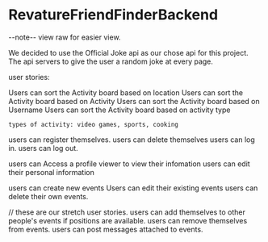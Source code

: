 # RevatureFriendFinderBackend
--note-- view raw for easier view. 

We decided to use the Official Joke api as our chose api for this project. 
The api servers to give the user a random joke at every page. 

user stories:

Users can sort the Activity board based on location
Users can sort the Activity board based on Activity
Users can sort the Activity board based on Username
Users can sort the Activity board based on activity type

    types of activity: video games, sports, cooking

users can register themselves.
users can delete themselves
users can log in.
users can log out.

users can Access a profile viewer to view their infomation 
users can edit their personal information


users can create new events
Users can edit their existing events
users can delete their own events.

// these are our stretch user stories. 
users can add themselves to other people's events if positions are available.
users can remove themselves from events.
users can post messages attached to events.
